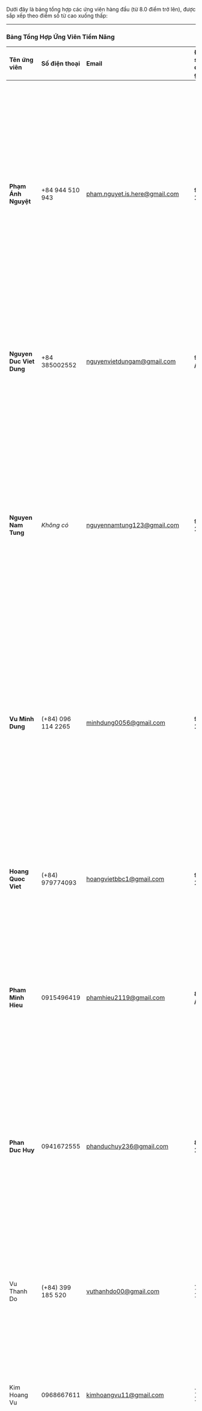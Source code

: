 Dưới đây là bảng tổng hợp các ứng viên hàng đầu (từ 8.0 điểm trở lên), được sắp xếp theo điểm số từ cao xuống thấp:

-----

### Bảng Tổng Hợp Ứng Viên Tiềm Năng

| Tên ứng viên | Số điện thoại | Email | Điểm số đánh giá | Ưu điểm (lý do đánh giá cao) | Điểm cần cải thiện (lý do đánh giá thấp) | Ghi chú |
| :--- | :--- | :--- | :--- | :--- | :--- | :--- |
| **Phạm Ánh Nguyệt** | +84 944 510 943 | pham.nguyet.is.here@gmail.com | **9.5 / 10** | **Hoàn toàn khớp JD (Bắt buộc):** <br> 1. **SQL Bắt buộc:** Có kinh nghiệm **Oracle** và **PL/SQL**. <br> 2. **Hệ thống lõi:** Đã làm việc với **Oracle, DB2, SQL Server**. <br> 3. **ETL:** Kinh nghiệm DE, xây dựng ETL jobs bằng **IBM DataStage** và **Pyspark**. <br> 4. **Domain:** Kinh nghiệm 1.5 năm 100% về **nghiệp vụ ngân hàng** (Dự án **BIDV**, **TPBank**, **MB Bank**). <br> 5. **BI:** Có kinh nghiệm **Tableau** và **Power BI**. | **Thiếu Ưu Tiên Hàng Đầu:** <br> 1. Không có kinh nghiệm về **Microsoft Fabric** (ưu tiên hàng đầu). <br> 2. Không đề cập đến các nền tảng Cloud hiện đại (Azure, AWS, GCP). | Ứng viên "hoàn hảo" cho các yêu cầu bắt buộc và nghiệp vụ. Cực kỳ hiếm có ứng viên khớp cả 3 ngân hàng lớn (BIDV, MB, TPB) và thành thạo stack công nghệ (Oracle, DataStage). |
| **Nguyen Duc Viet Dung** | +84 385002552 | nguyenvietdungam@gmail.com | **9.25 / 10** | **Khớp "Ưu tiên hàng đầu" (MS Fabric)**. Stack công nghệ Lakehouse/DE cực kỳ hiện đại và mạnh (Iceberg, Trino, dbt, Airflow). Có chứng chỉ **Azure DE (DP-203)** và **Power BI (PL-300)**. | Thiếu yêu cầu "bắt buộc" là kinh nghiệm **Oracle / PLSQL**. Kinh nghiệm full-time dưới 1 năm một chút (từ T3/2025). | Ứng viên rất mạnh về kỹ thuật và Fabric. Cùng nhóm "ưu tiên Fabric" với Hoang Quoc Viet và Vu Minh Dung. Có kỹ năng Lakehouse rất ấn tượng. |
| **Nguyen Nam Tung** | *Không có* | nguyennamtung123@gmail.com | **9.0 / 10** | **Khớp Ưu Tiên Hàng Đầu:** <br> 1. **MS Fabric:** Có kinh nghiệm làm việc với **Microsoft Fabric**. Đây là yêu cầu "ƯU TIÊN HÀNG ĐẦU". <br> 2. **ETL & Lakehouse:** Rất mạnh về ETL/ELT (Airflow, Spark, Python) và các nền tảng hiện đại (Azure, AWS, Databricks, Snowflake). <br> 3. **Kinh nghiệm:** 1.5 năm kinh nghiệm Data Engineer. <br> 4. **BI:** Rất mạnh Power BI. | **Thiếu Yêu Cầu Bắt Buộc:** <br> 1. **Không có Oracle / PLSQL** (yêu cầu bắt buộc). <br> 2. Không có kinh nghiệm về nghiệp vụ ngân hàng. | Rất khó để lựa chọn. Ứng viên này khớp **ưu tiên hàng đầu** (Fabric), trong khi Nguyệt khớp **yêu Cầu bắt buộc** (Oracle, Banking). Cân nhắc phỏng vấn cả hai. |
| **Vu Minh Dung** | (+84) 096 114 2265 | minhdung0056@gmail.com | **9.0 / 10** | **Khớp Ưu Tiên Hàng Đầu:** <br> 1. Có kinh nghiệm 1 năm làm việc trực tiếp trên **Microsoft Fabric**. <br> 2. Xây dựng ETL/Pipeline bằng **Dataflow Gen2** và SQL Stored Procedures. <br> 3. Mạnh Power BI và có kiến thức Cloud (Azure Fundamentals). <br> 4. Có domain liên quan (Tài chính - Bảo hiểm). | **Thiếu Yêu Cầu Bắt Buộc:** <br> 1. **Không có kinh nghiệm Oracle / PLSQL** (yêu cầu bắt buộc). | Rất mạnh, ứng viên này khớp hoàn hảo "Ưu tiên hàng đầu" (MS Fabric) và có 1 năm kinh nghiệm. Cần cân nhắc giữa ứng viên này (mạnh Fabric) và Phạm Ánh Nguyệt (mạnh Oracle + Banking). |
| **Hoang Quoc Viet** | (+84) 979774093 | hoangvietbbc1@gmail.com | **9.0 / 10** | **Khớp "Ưu tiên hàng đầu" (MS Fabric)**. Hơn 1 năm kinh nghiệm. Rất mạnh về Cloud (Azure, GCP), Data Pipeline (Airflow, Python). Rất mạnh Power BI (có chứng chỉ). Có kinh nghiệm Databricks, SQL Server, PostgreSQL. | Thiếu yêu cầu "bắt buộc" là kinh nghiệm **Oracle / PLSQL**. Không có nghiệp vụ ngân hàng (làm mảng Healthcare). | Ứng viên rất mạnh, khớp ưu tiên số 1 (Fabric). Cần cân nhắc với các ứng viên mạnh Fabric khác (Vũ Minh Dũng) và ứng viên mạnh Oracle (Phạm Ánh Nguyệt). |
| **Pham Minh Hieu** | 0915496419 | phamhieu2119@gmail.com | **8.75 / 10** | **Khớp yêu cầu "bắt buộc" là Oracle**. Hơn 2 năm kinh nghiệm DE. Cực kỳ mạnh về Cloud (AWS, GCP, Azure) và pipeline (Airflow). Rất mạnh Power BI. | Không có "Ưu tiên hàng đầu" (MS Fabric). Không có nghiệp vụ ngân hàng. | Ứng viên mạnh, khớp yêu cầu bắt buộc (Oracle). Đối trọng với nhóm ứng viên mạnh Fabric. |
| **Phan Duc Huy** | 0941672555 | phanduchuy236@gmail.com | **8.5 / 10** | **Khớp Yêu Cầu Bắt Buộc:** <br> 1. **SQL Bắt buộc:** Có kinh nghiệm **Oracle**, PostgreSQL, MS SQL Server. <br> 2. **ETL & Pipeline:** Rất mạnh về pipeline (Airflow, Kafka, Spark, PySpark). <br> 3. **Nền tảng:** Có kinh nghiệm **Databricks** (Lakehouse), GCP. <br> 4. **Kinh nghiệm:** Hơn 1 năm kinh nghiệm (DE/BI Dev). | **Thiếu Ưu Tiên & Domain:** <br> 1. Không có kinh nghiệm **MS Fabric** (ưu tiên hàng đầu). <br> 2. Không có kinh nghiệm về nghiệp vụ ngân hàng (làm mảng Game, Pharma). | Ứng viên rất mạnh về kỹ thuật và khớp các yêu cầu bắt buộc (Oracle, SQL Server, Python, Spark). Phù hợp nếu công ty ưu tiên kỹ thuật nền tảng hơn là MS Fabric. |
| Vu Thanh Do | (+84) 399 185 520 | vuthanhdo00@gmail.com | 7.5 / 10 | Có "lợi thế lớn" về nghiệp vụ ngân hàng/tài chính (làm tại MB GROUP-MB SHINSEI FINANCE). 3 năm kinh nghiệm. Mạnh về DWH và Power BI. Có SQL, Python. | Thiếu yêu cầu "bắt buộc" (Oracle). Thiếu "Ưu tiên hàng đầu" (MS Fabric). | Ứng viên mạnh về nghiệp vụ ngân hàng và BI, nhưng thiếu kỹ năng kỹ thuật lõi (Oracle) theo JD. |
| Kim Hoang Vu | 0968667611 | kimhoangvu11@gmail.com | 7.5 / 10 | Hơn 1.5 năm kinh nghiệm DE/BI. Rất mạnh về xây dựng pipeline (Python, ELT, DBT, Medallion architecture). Có kinh nghiệm PySpark và Cloud (GCP, BigQuery). Rất mạnh Power BI. | Thiếu Yêu Cầu Bắt Buộc & Ưu Tiên: <br> 1. Không có Oracle / PLSQL. <br> 2. Không có kinh nghiệm ngân hàng. <br> 3. Không có MS Fabric. | Ứng viên mạnh về kỹ thuật Data Engineering hiện đại (DBT, GCP, Pyspark) nhưng thiếu 2 yêu cầu quan trọng nhất là Oracle (bắt buộc) và Fabric (ưu tiên). |
| Nguyen Trung Hieu | +84 354310101 | hill.nguyen.1373@gmail.com | 7.0 / 10 | Khớp Domain và Kinh nghiệm: <br> 1. 5+ năm kinh nghiệm, trong đó có 2.5+ năm làm DA tại MB Bank. <br> 2. Rất mạnh về nghiệp vụ ngân hàng (xử lý nợ, NPL). <br> 3. Có kinh nghiệm ETL, Data Modeling. <br> 4. Mạnh Power BI. | Thiếu Yêu Cầu Bắt Buộc: <br> 1. Không có Oracle / PLSQL. Chỉ liệt kê SQL Server. <br> 2. Không có MS Fabric. | Ứng viên cực kỳ mạnh về nghiệp vụ ngân hàng (MB Bank) và Power BI, nhưng lại thiếu kỹ năng "bắt buộc" là Oracle. |
| Nguyen-Duc-Anh | (+84) 888514503 | ducanh14052003@gmail.com | 7.0 / 10 | Hơn 1.5 năm kinh nghiệm. Stack DE rất mạnh (Spark, HDFS, PySpark, Airflow, Trino). Có kỹ năng BI (Power BI, Tableau, Superset). | Thiếu yêu cầu "bắt buộc" (Oracle). Thiếu "Ưu tiên hàng đầu" (MS Fabric). Không có kinh nghiệm ngân hàng. | Ứng viên DE thuần kỹ thuật tốt, nhưng không khớp các yêu cầu đặc thù (Oracle, Fabric) của JD. |
| TRAN-PHU-PHAT | 0869-496-800 | phattp1912@gmail.com | 6.5 / 10 | Nền tảng hiện đại mạnh: <br> 1. Có chứng chỉ Databricks Certified Data Engineer. <br> 2. Rất mạnh về stack hiện đại (Spark, Airflow, Kafka). <br> 3. Hiểu rõ kiến trúc Lakehouse (Medallion). | Thiếu Yêu Cầu Bắt Buộc: <br> 1. Không có Oracle / PLSQL. Chỉ đề cập PostgreSQL. <br> 2. Kinh nghiệm: Dưới 1 năm kinh nghiệm DE (chỉ 6 tháng contract). <br> 3. Không có kinh nghiệm ngân hàng. <br> 4. Không có MS Fabric. | Ứng viên có tiềm năng lớn với stack công nghệ hiện đại (Databricks, Spark) nhưng chưa đáp ứng yêu cầu bắt buộc (Oracle) và thâm niên 1 năm. |
| DINH THAI HOANG | 0359900688 | dthoang1902@gmail.com | 6.0 / 10 | Có Domain Ngân hàng: <br> 1. Đã thực tập tại BIDV. <br> 2. Mạnh về pipeline (tự động hóa reporting) và Python. <br> 3. Có chứng chỉ PL-300 (Power BI), khớp với yêu cầu chuẩn bị data cho BI. <br> 4. Liệt kê MSSQL, BigQuery. | Thiếu Yêu Cầu Bắt Buộc: <br> 1. Không có Oracle / PLSQL. <br> 2. Kinh nghiệm kỹ thuật (DA) < 1 năm (từ T12/2024). <br> 3. Kinh nghiệm tại BIDV là thực tập sinh (nghiệp vụ, không phải kỹ thuật). <br> 4. Không có Lakehouse/Fabric. | Ứng viên này có hiểu biết nghiệp vụ ngân hàng (BIDV) và kỹ năng BI tốt, nhưng thiếu kỹ năng lõi bắt buộc (Oracle) và kinh nghiệm pipeline hạng nặng. |
| Nguyen Van Phu | 0386787658 | nguyenphu098761234@gmail.com | 5.5 / 10 | Có 1 năm kinh nghiệm thực tập. Kỹ năng SQL (CTE, Window Function), Python (Pandas), Power BI tốt. Có kinh nghiệm làm việc với quy trình ETL và Cloud (BigQuery). | Thiếu Yêu Cầu Bắt Buộc & Ưu Tiên: <br> 1. Không có Oracle / PLSQL. <br> 2. Không có kinh nghiệm ngân hàng. <br> 3. Không có MS Fabric. | Ứng viên Junior/Fresher tốt, có 1 năm kinh nghiệm thực tế và kỹ năng Cloud cơ bản. Không đáp ứng các yêu cầu lõi của JD. |
| Pham Trung Hieu | 0372541023 | hieuphamsaga@gmail.com | 5.0 / 10 | Nền tảng kỹ thuật (ĐHBK) và kỹ năng DE (Intern) rất tốt: Spark, Hadoop, Hive, Kafka, Airflow, Trino. Có kinh nghiệm DWH (Project). | Thiếu Yêu Cầu Bắt Buộc & Kinh nghiệm: <br> 1. Chưa đủ 1 năm kinh nghiệm (mới intern DE 6 tháng). <br> 2. Không có Oracle / PLSQL (chỉ có PostgresSQL). <br> 3. Không có MS Fabric / Power BI (chỉ có Superset). | Tiềm năng kỹ thuật rất cao (stack Big Data mạnh) nhưng chưa đáp ứng kinh nghiệm, công nghệ bắt buộc (Oracle) và BI (Power BI). |
| Nguyen Toan Tien | 0936082348 | danguyentoantien@gmail.com | 5.0 / 10 | Có kinh nghiệm DE thực tế (~10 tháng). Có kỹ năng DWH, Pipeline (Airflow, Python), Cloud (GCP). | Thiếu yêu cầu "bắt buộc" (Oracle). Thiếu "Ưu tiên hàng đầu" (MS Fabric). Thiếu kỹ năng BI (Power BI, Tableau) theo JD. Kinh nghiệm dưới 1 năm. | Ứng viên Junior DE tiềm năng, nhưng thiếu nhiều kỹ năng lõi của JD. |
| Nguyen Tien Dung | +84 985981795 | tiendungda.work@gmail.com | 4.5 / 10 | 3+ năm kinh nghiệm DA/BI. Rất mạnh Power BI, SQL (SQL Server, Bigquery), Python. | Không phải là Data Engineer. Thiếu kiến thức/kinh nghiệm về DWH/Lakehouse/Pipeline (Airflow, Spark...). Thiếu yêu cầu "bắt buộc" (Oracle) và "Ưu tiên hàng đầu" (MS Fabric). | Ứng viên DA/BI mạnh, nhưng JD tuyển vị trí thiên về DE. |
